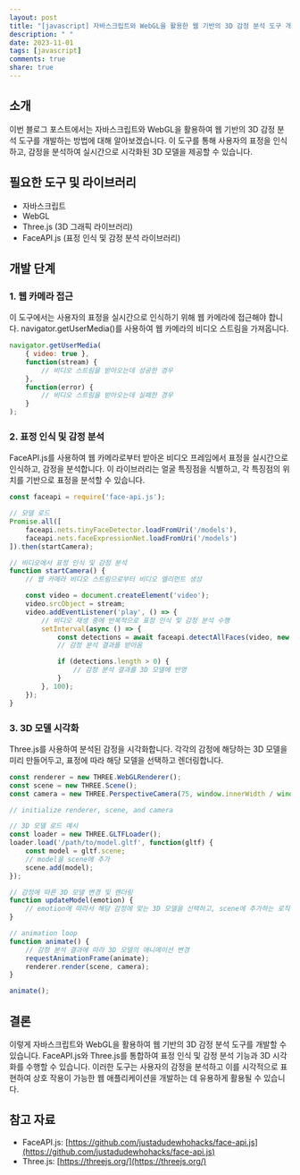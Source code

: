 ```yaml
---
layout: post
title: "[javascript] 자바스크립트와 WebGL을 활용한 웹 기반의 3D 감정 분석 도구 개발 방법"
description: " "
date: 2023-11-01
tags: [javascript]
comments: true
share: true
---
```


## 소개
이번 블로그 포스트에서는 자바스크립트와 WebGL을 활용하여 웹 기반의 3D 감정 분석 도구를 개발하는 방법에 대해 알아보겠습니다. 이 도구를 통해 사용자의 표정을 인식하고, 감정을 분석하여 실시간으로 시각화된 3D 모델을 제공할 수 있습니다.

## 필요한 도구 및 라이브러리
- 자바스크립트
- WebGL
- Three.js (3D 그래픽 라이브러리)
- FaceAPI.js (표정 인식 및 감정 분석 라이브러리)

## 개발 단계

### 1. 웹 카메라 접근
이 도구에서는 사용자의 표정을 실시간으로 인식하기 위해 웹 카메라에 접근해야 합니다. navigator.getUserMedia()를 사용하여 웹 카메라의 비디오 스트림을 가져옵니다.

```javascript
navigator.getUserMedia(
    { video: true },
    function(stream) {
        // 비디오 스트림을 받아오는데 성공한 경우
    },
    function(error) {
        // 비디오 스트림을 받아오는데 실패한 경우
    }
);
```

### 2. 표정 인식 및 감정 분석
FaceAPI.js를 사용하여 웹 카메라로부터 받아온 비디오 프레임에서 표정을 실시간으로 인식하고, 감정을 분석합니다. 이 라이브러리는 얼굴 특징점을 식별하고, 각 특징점의 위치를 기반으로 표정을 분석할 수 있습니다.

```javascript
const faceapi = require('face-api.js');

// 모델 로드
Promise.all([
    faceapi.nets.tinyFaceDetector.loadFromUri('/models'),
    faceapi.nets.faceExpressionNet.loadFromUri('/models')
]).then(startCamera);

// 비디오에서 표정 인식 및 감정 분석
function startCamera() {
    // 웹 카메라 비디오 스트림으로부터 비디오 엘리먼트 생성

    const video = document.createElement('video');
    video.srcObject = stream;
    video.addEventListener('play', () => {
        // 비디오 재생 중에 반복적으로 표정 인식 및 감정 분석 수행
        setInterval(async () => {
            const detections = await faceapi.detectAllFaces(video, new faceapi.TinyFaceDetectorOptions()).withFaceExpressions();
            // 감정 분석 결과를 받아옴

            if (detections.length > 0) {
                // 감정 분석 결과를 3D 모델에 반영
            }
        }, 100);
    });
}
```

### 3. 3D 모델 시각화
Three.js를 사용하여 분석된 감정을 시각화합니다. 각각의 감정에 해당하는 3D 모델을 미리 만들어두고, 표정에 따라 해당 모델을 선택하고 렌더링합니다.

```javascript
const renderer = new THREE.WebGLRenderer();
const scene = new THREE.Scene();
const camera = new THREE.PerspectiveCamera(75, window.innerWidth / window.innerHeight, 0.1, 1000);

// initialize renderer, scene, and camera

// 3D 모델 로드 예시
const loader = new THREE.GLTFLoader();
loader.load('/path/to/model.gltf', function(gltf) {
    const model = gltf.scene;
    // model을 scene에 추가
    scene.add(model);
});

// 감정에 따른 3D 모델 변경 및 렌더링
function updateModel(emotion) {
    // emotion에 따라서 해당 감정에 맞는 3D 모델을 선택하고, scene에 추가하는 로직
}

// animation loop
function animate() {
    // 감정 분석 결과에 따라 3D 모델의 애니메이션 변경
    requestAnimationFrame(animate);
    renderer.render(scene, camera);
}

animate();
```

## 결론
이렇게 자바스크립트와 WebGL을 활용하여 웹 기반의 3D 감정 분석 도구를 개발할 수 있습니다. FaceAPI.js와 Three.js를 통합하여 표정 인식 및 감정 분석 기능과 3D 시각화를 수행할 수 있습니다. 이러한 도구는 사용자의 감정을 분석하고 이를 시각적으로 표현하여 상호 작용이 가능한 웹 애플리케이션을 개발하는 데 유용하게 활용될 수 있습니다.

## 참고 자료
- FaceAPI.js: [https://github.com/justadudewhohacks/face-api.js](https://github.com/justadudewhohacks/face-api.js)
- Three.js: [https://threejs.org/](https://threejs.org/)